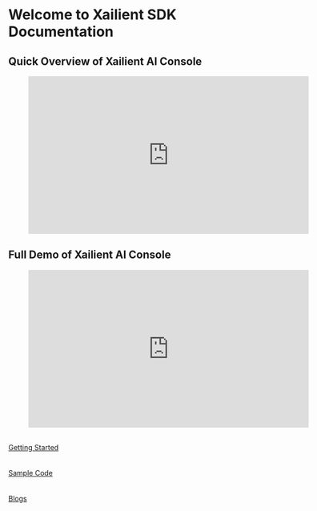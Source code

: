 # Welcome to Xailient SDK Documentation

## Quick Overview of Xailient AI Console

<!-- blank line -->
<figure class="video_container">
  <iframe width="560" height="315" src="https://www.youtube.com/embed/KTYvPeBR63Y" frameborder="0" allow="accelerometer; autoplay; encrypted-media; gyroscope; picture-in-picture" allowfullscreen></iframe>
</figure>
<!-- blank line -->


## Full Demo of Xailient AI Console

<!-- blank line -->
<figure class="video_container">
  <iframe width="560" height="315" src="https://www.youtube.com/embed/u5tYxLGTh7E" frameborder="0" allow="accelerometer; autoplay; encrypted-media; gyroscope; picture-in-picture" allowfullscreen></iframe>
</figure>
<!-- blank line -->

<br>
<a class="button" href="/en/latest/installation/">Getting Started</a>
<br>
<br>
<br>
<a class="button" href="/en/latest/sample_code/">Sample Code</a>
<br>
<br>
<br>
<a class="button" href="https://www.xailient.com/blog">Blogs</a>

